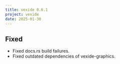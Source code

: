 ```yaml
---
title: vexide 0.6.1
project: vexide
date: 2025-01-30
---
```


## Fixed

- Fixed docs.rs build failures.
- Fixed outdated dependencies of vexide-graphics.
